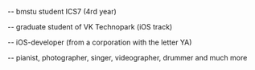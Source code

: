 -- bmstu student ICS7 (4rd year) 

-- graduate student of VK Technopark (iOS track)  

-- iOS-developer (from a corporation with the letter YA)

-- pianist, photographer, singer, videographer, drummer and much more
